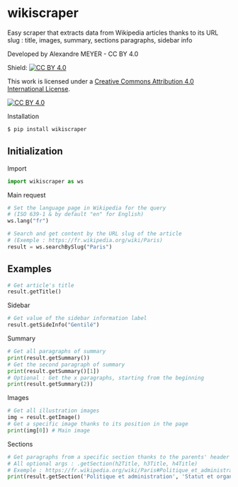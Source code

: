 # wikiscraper

Easy scraper that extracts data from Wikipedia articles thanks to its URL slug : title, images, summary, sections paragraphs, sidebar info

Developed by Alexandre MEYER - CC BY 4.0

Shield: [![CC BY 4.0][cc-by-shield]][cc-by]

This work is licensed under a
[Creative Commons Attribution 4.0 International License][cc-by].

[![CC BY 4.0][cc-by-image]][cc-by]

[cc-by]: http://creativecommons.org/licenses/by/4.0/
[cc-by-image]: https://i.creativecommons.org/l/by/4.0/88x31.png
[cc-by-shield]: https://img.shields.io/badge/License-CC%20BY%204.0-lightgrey.svg


Installation

```python
$ pip install wikiscraper
```

## Initialization

Import
```python
import wikiscraper as ws
```

Main request
```python
# Set the language page in Wikipedia for the query
# (ISO 639-1 & by default "en" for English)
ws.lang("fr")
```

```python
# Search and get content by the URL slug of the article
# (Exemple : https://fr.wikipedia.org/wiki/Paris)
result = ws.searchBySlug("Paris")
```
## Examples

```python
# Get article's title
result.getTitle()
```

Sidebar
```python
# Get value of the sidebar information label
result.getSideInfo("Gentilé")
```

Summary
```python
# Get all paragraphs of summary
print(result.getSummary())
# Get the second paragraph of summary
print(result.getSummary()[1])
# Optional : Get the x paragraphs, starting from the beginning
print(result.getSummary(2))
```

Images
```python
# Get all illustration images
img = result.getImage()
# Get a specific image thanks to its position in the page
print(img[0]) # Main image
```

Sections
```python
# Get paragraphs from a specific section thanks to the parents' header title
# All optional args : .getSection(h2Title, h3Title, h4Title)
# Exemple : https://fr.wikipedia.org/wiki/Paris#Politique_et_administration
print(result.getSection('Politique et administration', 'Statut et organisation administrative', 'Historique')[0])
```